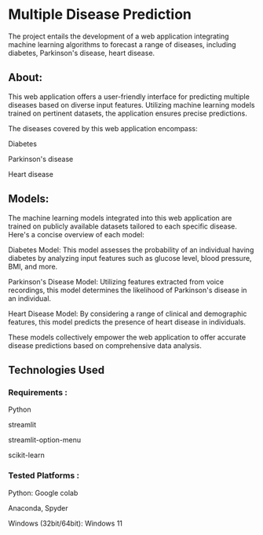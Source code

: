 # Multiple Disease Prediction 

The project entails the development of a web application integrating machine learning algorithms to forecast a range of diseases, including diabetes, Parkinson's disease, heart disease.

## About:
This web application offers a user-friendly interface for predicting multiple diseases based on diverse input features. Utilizing machine learning models trained on pertinent datasets, the application ensures precise predictions.

The diseases covered by this web application encompass:

Diabetes

Parkinson's disease

Heart disease

## Models:
The machine learning models integrated into this web application are trained on publicly available datasets tailored to each specific disease. Here's a concise overview of each model:

Diabetes Model: This model assesses the probability of an individual having diabetes by analyzing input features such as glucose level, blood pressure, BMI, and more.

Parkinson's Disease Model: Utilizing features extracted from voice recordings, this model determines the likelihood of Parkinson's disease in an individual.

Heart Disease Model: By considering a range of clinical and demographic features, this model predicts the presence of heart disease in individuals.

These models collectively empower the web application to offer accurate disease predictions based on comprehensive data analysis.

## Technologies Used

### Requirements :

Python 

streamlit

streamlit-option-menu

scikit-learn

### Tested Platforms :

Python: Google colab

Anaconda, Spyder

Windows (32bit/64bit): Windows 11
